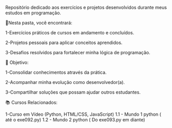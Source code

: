 Repositório dedicado aos exercícios e projetos desenvolvidos durante meus estudos em programação.

📂Nesta pasta, você encontrará:

1-Exercícios práticos de cursos em andamento e concluídos.

2-Projetos pessoais para aplicar conceitos aprendidos.

3-Desafios resolvidos para fortalecer minha lógica de programação.

🚀 Objetivo:

1-Consolidar conhecimentos através da prática.

2-Acompanhar minha evolução como desenvolvedor(a).

3-Compartilhar soluções que possam ajudar outros estudantes.

📚 Cursos Relacionados:

1-Curso em Vídeo (Python, HTML/CSS, JavaScript)
1.1 - Mundo 1 python ( até o exe092.py)
1.2 - Mundo 2 python ( Do exe093.py em diante)
